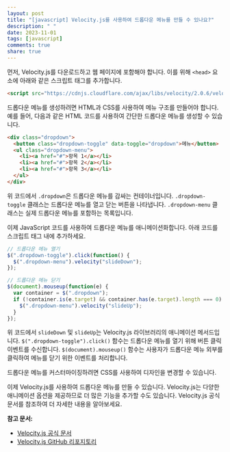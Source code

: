 ```yaml
---
layout: post
title: "[javascript] Velocity.js를 사용하여 드롭다운 메뉴를 만들 수 있나요?"
description: " "
date: 2023-11-01
tags: [javascript]
comments: true
share: true
---
```


먼저, Velocity.js를 다운로드하고 웹 페이지에 포함해야 합니다. 이를 위해 `<head>` 요소에 아래와 같은 스크립트 태그를 추가합니다.

```html
<script src="https://cdnjs.cloudflare.com/ajax/libs/velocity/2.0.6/velocity.min.js"></script>
```

드롭다운 메뉴를 생성하려면 HTML과 CSS를 사용하여 메뉴 구조를 만들어야 합니다. 예를 들어, 다음과 같은 HTML 코드를 사용하여 간단한 드롭다운 메뉴를 생성할 수 있습니다.

```html
<div class="dropdown">
  <button class="dropdown-toggle" data-toggle="dropdown">메뉴</button>
  <ul class="dropdown-menu">
    <li><a href="#">항목 1</a></li>
    <li><a href="#">항목 2</a></li>
    <li><a href="#">항목 3</a></li>
  </ul>
</div>
```

위 코드에서 `.dropdown`은 드롭다운 메뉴를 감싸는 컨테이너입니다. `.dropdown-toggle` 클래스는 드롭다운 메뉴를 열고 닫는 버튼을 나타냅니다. `.dropdown-menu` 클래스는 실제 드롭다운 메뉴를 포함하는 목록입니다.

이제 JavaScript 코드를 사용하여 드롭다운 메뉴를 애니메이션화합니다. 아래 코드를 스크립트 태그 내에 추가하세요.

```javascript
// 드롭다운 메뉴 열기
$(".dropdown-toggle").click(function() {
  $(".dropdown-menu").velocity("slideDown");
});

// 드롭다운 메뉴 닫기
$(document).mouseup(function(e) {
  var container = $(".dropdown");
  if (!container.is(e.target) && container.has(e.target).length === 0) {
    $(".dropdown-menu").velocity("slideUp");
  }
});
```

위 코드에서 `slideDown` 및 `slideUp`는 Velocity.js 라이브러리의 애니메이션 메서드입니다. `$(".dropdown-toggle").click()` 함수는 드롭다운 메뉴를 열기 위해 버튼 클릭 이벤트를 수신합니다. `$(document).mouseup()` 함수는 사용자가 드롭다운 메뉴 외부를 클릭하여 메뉴를 닫기 위한 이벤트를 처리합니다.

드롭다운 메뉴를 커스터마이징하려면 CSS를 사용하여 디자인을 변경할 수 있습니다.

이제 Velocity.js를 사용하여 드롭다운 메뉴를 만들 수 있습니다. Velocity.js는 다양한 애니메이션 옵션을 제공하므로 더 많은 기능을 추가할 수도 있습니다. Velocity.js 공식 문서를 참조하여 더 자세한 내용을 알아보세요.

**참고 문서:**
- [Velocity.js 공식 문서](http://velocityjs.org/)
- [Velocity.js GitHub 리포지토리](https://github.com/julianshapiro/velocity)